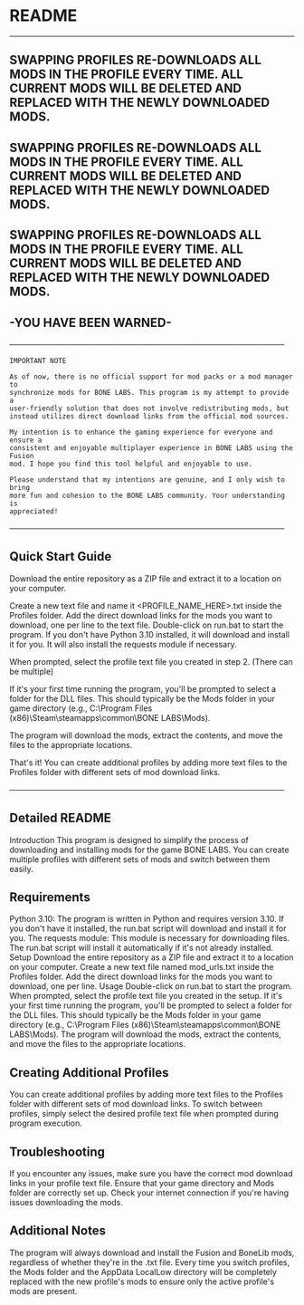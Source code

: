 # **README**

---
**SWAPPING PROFILES RE-DOWNLOADS ALL MODS IN THE PROFILE EVERY TIME.**
**ALL CURRENT MODS WILL BE DELETED AND REPLACED WITH THE NEWLY DOWNLOADED MODS.**
---
**SWAPPING PROFILES RE-DOWNLOADS ALL MODS IN THE PROFILE EVERY TIME.**
**ALL CURRENT MODS WILL BE DELETED AND REPLACED WITH THE NEWLY DOWNLOADED MODS.**
---
**SWAPPING PROFILES RE-DOWNLOADS ALL MODS IN THE PROFILE EVERY TIME.**
**ALL CURRENT MODS WILL BE DELETED AND REPLACED WITH THE NEWLY DOWNLOADED MODS.**
---
**-YOU HAVE BEEN WARNED-**
---
─────────────────────────────────────────────────

    IMPORTANT NOTE
        
    As of now, there is no official support for mod packs or a mod manager to
    synchronize mods for BONE LABS. This program is my attempt to provide a
    user-friendly solution that does not involve redistributing mods, but
    instead utilizes direct download links from the official mod sources.

    My intention is to enhance the gaming experience for everyone and ensure a
    consistent and enjoyable multiplayer experience in BONE LABS using the Fusion
    mod. I hope you find this tool helpful and enjoyable to use.

    Please understand that my intentions are genuine, and I only wish to bring
    more fun and cohesion to the BONE LABS community. Your understanding is
    appreciated!

─────────────────────────────────────────────────

Quick Start Guide
---
Download the entire repository as a ZIP file and extract it to a location on your computer.

Create a new text file and name it <PROFILE_NAME_HERE>.txt inside the Profiles folder. Add the direct download links for the mods you want to download, one per line to the text file.
Double-click on run.bat to start the program. If you don't have Python 3.10 installed, it will download and install it for you. It will also install the requests module if necessary.

When prompted, select the profile text file you created in step 2. (There can be multiple)

If it's your first time running the program, you'll be prompted to select a folder for the DLL files. This should typically be the Mods folder in your game directory (e.g., C:\Program Files (x86)\Steam\steamapps\common\BONE LABS\Mods).

The program will download the mods, extract the contents, and move the files to the appropriate locations.

That's it! You can create additional profiles by adding more text files to the Profiles folder with different sets of mod download links.

─────────────────────────────────────────────────

Detailed README
---
Introduction
This program is designed to simplify the process of downloading and installing mods for the game BONE LABS. You can create multiple profiles with different sets of mods and switch between them easily.


Requirements
---
Python 3.10: The program is written in Python and requires version 3.10. If you don't have it installed, the run.bat script will download and install it for you.
The requests module: This module is necessary for downloading files. The run.bat script will install it automatically if it's not already installed.
Setup
Download the entire repository as a ZIP file and extract it to a location on your computer.
Create a new text file named mod_urls.txt inside the Profiles folder. Add the direct download links for the mods you want to download, one per line.
Usage
Double-click on run.bat to start the program.
When prompted, select the profile text file you created in the setup.
If it's your first time running the program, you'll be prompted to select a folder for the DLL files. This should typically be the Mods folder in your game directory (e.g., C:\Program Files (x86)\Steam\steamapps\common\BONE LABS\Mods).
The program will download the mods, extract the contents, and move the files to the appropriate locations.


Creating Additional Profiles
---
You can create additional profiles by adding more text files to the Profiles folder with different sets of mod download links. To switch between profiles, simply select the desired profile text file when prompted during program execution.


Troubleshooting
---
If you encounter any issues, make sure you have the correct mod download links in your profile text file.
Ensure that your game directory and Mods folder are correctly set up.
Check your internet connection if you're having issues downloading the mods.


Additional Notes
---
The program will always download and install the Fusion and BoneLib mods, regardless of whether they're in the <PROFILE>.txt file.
Every time you switch profiles, the Mods folder and the AppData LocalLow directory will be completely replaced with the new profile's mods to ensure only the active profile's mods are present.
